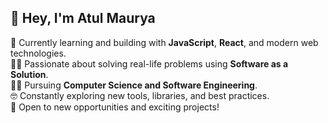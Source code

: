 ## 👋 Hey, I'm Atul Maurya

🏫 Currently learning and building with **JavaScript**, **React**, and modern web technologies.  
🧑‍💻 Passionate about solving real-life problems using **Software as a Solution**.  
🧑‍🎓 Pursuing **Computer Science and Software Engineering**.  
🤓 Constantly exploring new tools, libraries, and best practices.  
🚀 Open to new opportunities and exciting projects!  


